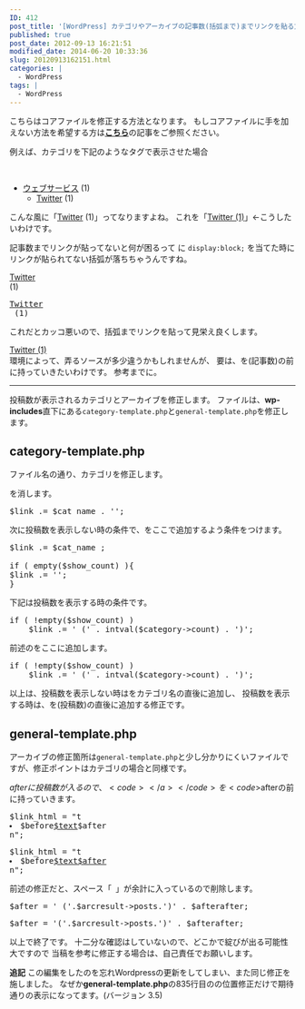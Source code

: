 ```yaml
---
ID: 412
post_title: '[WordPress] カテゴリやアーカイブの記事数(括弧まで)までリンクを貼る方法'
published: true
post_date: 2012-09-13 16:21:51
modified_date: 2014-06-20 10:33:36
slug: 20120913162151.html
categories: |
  - WordPress
tags: |
  - WordPress
---
```

<p class="c-alert is-danger">こちらはコアファイルを修正する方法となります。
もしコアファイルに手を加えない方法を希望する方は<b><a href="https://b.0218.jp/20130521115431.html">こちら</a></b>の記事をご参照ください。</p>

例えば、カテゴリを下記のようなタグで表示させた場合
<pre class="prettyprint">
<?php wp_list_cats('sort_column=name&optioncount=1'); ?>
</pre>

<div class="sandbox">
<ul>
<li><a href="#">ウェブサービス</a> (1)
 <ul class="children">
  <li><a href="#">Twitter</a> (1)
 </ul>
</li>
</ul>
</div>
こんな風に「<a href="#">Twitter</a> (1)」ってなりますよね。
これを「<a href="#">Twitter (1)</a>」←こうしたいわけです。

記事数までリンクが貼ってないと何が困るって
<code><a></code>に <code>display:block;</code> を当てた時に
リンクが貼られてない括弧が落ちちゃうんですね。
<div class="sandbox"><a href="#" style="display:block;">Twitter</a> (1)</div>
<pre class="prettyprint linenums"><a href="#" style="display:block;">Twitter</a> (1)</pre>

これだとカッコ悪いので、括弧までリンクを貼って見栄え良くします。
<div class="sandbox"><a href="#" style="display:block;">Twitter (1)</a></div>
<!--more-->
環境によって、弄るソースが多少違うかもしれませんが、
要は、<code></a></code>を(記事数)の前に持っていきたいわけです。
参考までに。
<hr>
投稿数が表示されるカテゴリとアーカイブを修正します。
ファイルは、<strong>wp-includes</strong>直下にある<code>category-template.php</code>と<code>general-template.php</code>を修正します。

<h2>category-template.php</h2>
ファイル名の通り、カテゴリを修正します。

<code></a></code>を消します。
<pre class="prettyprint linenums:834">
$link .= $cat_name . '</a>';</pre>
次に投稿数を表示しない時の条件で、<code></a></code>をここで追加するよう条件をつけます。
<pre class="prettyprint linenums:834">
$link .= $cat_name ;
 
if ( empty($show_count) ){
$link .= '</a>';
}</pre>

下記は投稿数を表示する時の条件です。
<pre class="prettyprint linenums:866">
if ( !empty($show_count) )
    $link .= ' (' . intval($category->count) . ')';</pre>
前述の<code></a></code>をここに追加します。
<pre class="prettyprint linenums:870">
if ( !empty($show_count) )
    $link .= ' (' . intval($category->count) . ')</a>';</pre>
以上は、投稿数を表示しない時は</a>をカテゴリ名の直後に追加し、
投稿数を表示する時は、</a>を(投稿数)の直後に追加する修正です。

<h2>general-template.php</h2>
アーカイブの修正箇所は<code>general-template.php</code>と少し分かりにくいファイルですが、修正ポイントはカテゴリの場合と同様です。

$afterに投稿数が入るので、<code></a></code>を<code>$after</code>の前に持っていきます。
<pre class="prettyprint linenums:842">
$link_html = "t<li>$before<a href='$url' title='$title_text'>$text</a>$after</li>n";</pre>

<pre class="prettyprint linenums:842">
$link_html = "t<li>$before<a href='$url' title='$title_text'>$text$after</a></li>n";</pre>

前述の修正だと、スペース「<code>&nbsp;</code>」が余計に入っているので削除します。
<pre class="prettyprint linenums:941">
$after = '&nbsp;('.$arcresult->posts.')' . $afterafter;</pre>

<pre class="prettyprint linenums:941">
$after = '('.$arcresult->posts.')' . $afterafter;</pre>

以上で終了です。
十二分な確認はしていないので、どこかで綻びが出る可能性大ですので
当稿を参考に修正する場合は、自己責任でお願いします。

<p class="alert alert-info">
<b>追記</b>
この編集をしたのを忘れWordpressの更新をしてしまい、また同じ修正を施しました。
なぜか<b>general-template.php</b>の835行目の<code></a></code>の位置修正だけで期待通りの表示になってます。<span class="text-muted">(バージョン 3.5)</span></p>